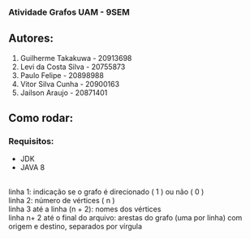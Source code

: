 ### Atividade Grafos UAM - 9SEM

## Autores:

  <ol>
    <li>Guilherme Takakuwa - 20913698</li>
    <li>Levi da Costa Silva - 20755873</li>
    <li>Paulo Felipe - 20898988</li>
    <li>Vitor Silva Cunha - 20900163</li>
    <li>Jailson Araujo - 20871401</li>
  </ol>

## Como rodar:

### Requisitos:

  <ul>
    <li>JDK</li>
    <li>JAVA 8</li>
  </ul>
<br/>
<span>
  linha 1: indicação se o grafo é direcionado ( 1 ) ou não ( 0 )
</span>
</br>
<span>
  linha 2: número de vértices ( n )
</span>
<br/>
<span>
  linha 3 até a linha (n + 2): nomes dos vértices
</span>
<br/>
<span>
  linha n+ 2 até o final do arquivo: arestas do grafo (uma por linha) com origem e destino, separados por vírgula
<span>


